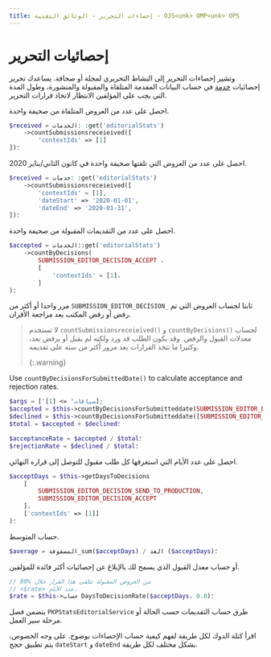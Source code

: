 ```yaml
---
title: إحصاءات التحرير - الوثائق التقنية - OJS<unk> OMP<unk> OPS
---
```


# إحصائيات التحرير

وتشير إحصاءات التحرير إلى النشاط التحريري لمجلة أو صحافة. يساعدك تحرير إحصائيات [خدمة](architecture-services.md) في حساب البيانات المقدمة المتلقاة والمقبولة والمنشورة، وطول المدة التي يجب على المؤلفين الانتظار لاتخاذ قرارات التحرير.

احصل على عدد من العروض المتلقاة من صحيفة واحدة.

```php
$received = الخدمات: :get('editorialStats')
    ->countSubmissionsreceieived([
        'contextIds' => [1]
])؛
```

احصل على عدد من العروض التي تلقتها صحيفة واحدة في كانون الثاني/يناير 2020.

```php
$received = خدمات: :get('editorialStats')
    ->countSubmissionsreceieived([
        'contextIds' = [1],
        'dateStart' => '2020-01-01',
        'dateEnd' => '2020-01-31',
])؛
```

احصل على عدد من التقديمات المقبولة من صحيفة واحدة.

```php
$accepted = الخدمات::get('editorialStats')
    ->countByDecisions(
        SUBMISSION_EDITOR_DECISION_ACCEPT ،
        [
            'contextIds' = [1]،
        ]
)؛
```

مرر واحدا أو أكثر من `SUBMISSION_EDITOR_DECISION_` ثابتا لحساب العروض التي تم رفض أو رفض المكتب بعد مراجعة الأقران.

> لا تستخدم `countSubmissionsreceieived()` و `countByDecisions()` لحساب معدلات القبول والرفض. وقد يكون الطلب قد ورد ولكنه لم يقبل أو يرفض بعد، وكثيرا ما تتخذ القرارات بعد مرور أكثر من سنة على تقديمه. 
> 
> {:.warning}

Use `countByDecisionsForSubmittedDate()` to calculate acceptance and rejection rates.

```php
$args = ['سياقات' => [1]];
$accepted = $this->countByDecisionsForSubmitteddate(SUBMISSION_EDITOR_DECISION_ACCEPT, $args)؛
$declined = $this->countByDecisionsForSubmitteddate([SUBMISSION_EDITOR_DECISION_INITIAL_DECLINE، SUBMISSION_EDITOR_DECLINE]، $args)؛
$total = $accepted + $declined؛

$acceptanceRate = $accepted / $total؛
$rejectionRate = $declined / $total؛
```

احصل على عدد الأيام التي استغرقها كل طلب مقبول للتوصل إلى قراره النهائي.

```php
$acceptDays = $this->getDaysToDecisions
    [
        SUBMISSION_EDITOR_DECISION_SEND_TO_PRODUCTION,
        SUBMISSION_EDITOR_DECISION_ACCEPT
    ]،
    ['contextIds' => [1]]
)؛
```

حساب المتوسط.

```php
$average = المصفوفة_sum($acceptDays) / العد ($acceptDays)؛
```

أو حساب معدل القبول الذي يسمح لك بالإبلاغ عن إحصائيات أكثر فائدة للمؤلفين.

```php
// 80% من العروض المقبولة تتلقى هذا القرار خلال
// <$rate> عدد الأيام.
$rate = $this->حساب DaysToDecisionRate($acceptDays، 0.8)؛
```

يتضمن فصل `PKPStatsEditorialService` طرق حساب التقديمات حسب الحالة أو مرحلة سير العمل.

اقرأ كتلة الدوك لكل طريقة لفهم كيفية حساب الإحصاءات بوضوح. على وجه الخصوص، يتم تطبيق حجج `dateStart` و `dateEnd` بشكل مختلف لكل طريقة.
